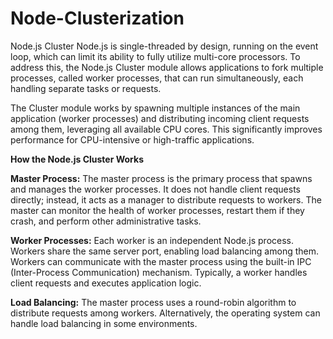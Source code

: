 # Node-Clusterization
  Node.js Cluster Node.js is single-threaded by design, running on the event loop, which can limit its ability to fully utilize multi-core processors. To address this, the    Node.js Cluster module allows applications to fork multiple processes, called worker processes, that can run simultaneously, each handling separate tasks or requests.
  
  The Cluster module works by spawning multiple instances of the main application (worker processes) and distributing incoming client requests among them, leveraging all        available CPU cores. This significantly improves performance for CPU-intensive or high-traffic applications.

**How the Node.js Cluster Works**

**Master Process:**
  The master process is the primary process that spawns and manages the worker processes.
  It does not handle client requests directly; instead, it acts as a manager to distribute requests to workers.
  The master can monitor the health of worker processes, restart them if they crash, and perform other administrative tasks.

**Worker Processes:**
  Each worker is an independent Node.js process.
  Workers share the same server port, enabling load balancing among them.
  Workers can communicate with the master process using the built-in IPC (Inter-Process Communication) mechanism.
  Typically, a worker handles client requests and executes application logic.

**Load Balancing:**
  The master process uses a round-robin algorithm to distribute requests among workers.
  Alternatively, the operating system can handle load balancing in some environments.
